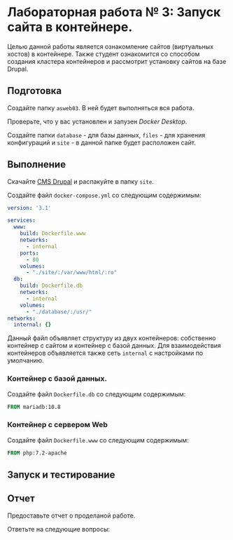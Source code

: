 # Лабораторная работа № 3: Запуск сайта в контейнере.

Целью данной работы является ознакомление сайтов (виртуальных хостов) в контейнере. Также студент ознакомится со способом создания кластера контейнеров и рассмотрит установку сайтов на базе Drupal.

## Подготовка

Создайте папку `asweb03`. В ней будет выполняться вся работа.

Проверьте, что у вас установлен и запузен _Docker Desktop_.

Создайте папки `database` - для базы данных, `files` - для хранения конфигураций и `site` - в данной папке будет расположен сайт.

## Выполнение

Скачайте [CMS Drupal](https://www.drupal.org/) и распакуйте в папку `site`.

Создайте файл `docker-compose.yml` со следующим содержимым:

```yaml
version: '3.1'

services:
  www:
    build: Dockerfile.www
    networks:
      - internal
    ports:
      - 80
    volumes:
      - "./site/:/var/www/html/:ro"
  db:
    build: Dockerfile.db
    networks:
      - internal
    volumes:
      - "./database/:/usr/"
networks:
  internal: {}
```
Данный файл объявляет структуру из двух контейнеров: собственно контейнер с сайтом и контейнер с базой данных. Для взаимодействия контейнеров объявляется также сеть `internal` с настройками по умолчанию.

### Контейнер с базой данных.

Создайте файл `Dockerfile.db` со следующим содержимым:

```dockerfile
FROM mariadb:10.8
```

### Контейнер с сервером Web

Создайте файл `Dockerfile.www` со следующим содержимым:

```dockerfile
FROM php:7.2-apache
```


## Запуск и тестирование

## Отчет

Предоставьте отчет о проделаной работе.

Ответьте на следующие вопросы:


